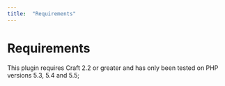 ```yaml
---
title:  "Requirements"
---
```


# Requirements

This plugin requires Craft 2.2 or greater and has only been tested on PHP versions 5.3, 5.4 and 5.5;
